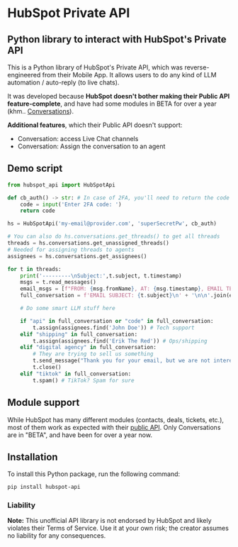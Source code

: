 # HubSpot Private API

## Python library to interact with HubSpot's Private API

This is a Python library of HubSpot's Private API, which was reverse-engineered from their Mobile App. It allows users to do any kind of LLM automation / auto-reply (to live chats).

It was developed because **HubSpot doesn't bother making their Public API feature-complete**, and have had some modules in BETA for over a year (khm.. [Conversations](https://developers.hubspot.com/docs/api/conversations/conversations)).

**Additional features**, which their Public API doesn't support:

- Conversation: access Live Chat channels
- Conversation: Assign the conversation to an agent

## Demo script

```python
from hubspot_api import HubSpotApi

def cb_auth() -> str: # In case of 2FA, you'll need to return the code
    code = input('Enter 2FA code: ')
    return code

hs = HubSpotApi('my-email@provider.com', 'superSecretPw', cb_auth)

# You can also do hs.conversations.get_threads() to get all threads
threads = hs.conversations.get_unassigned_threads()
# Needed for assigning threads to agents
assignees = hs.conversations.get_assignees()

for t in threads:
    print('---------\nSubject:',t.subject, t.timestamp)
    msgs = t.read_messages()
    email_msgs = [f"FROM: {msg.fromName}, AT: {msg.timestamp}, EMAIL TEXT:\n{msg.text}" for msg in msgs]
    full_conversation = f'EMAIL SUBJECT: {t.subject}\n' + '\n\n'.join(email_msgs).lower()

    # Do some smart LLM stuff here

    if "api" in full_conversation or "code" in full_conversation:
        t.assign(assignees.find('John Doe')) # Tech support
    elif "shipping" in full_conversation:
        t.assign(assignees.find('Erik The Red')) # Ops/shipping
    elif "digital agency" in full_conversation:
        # They are trying to sell us something
        t.send_message("Thank you for your email, but we are not interested.")
        t.close()
    elif "tiktok" in full_conversation:
        t.spam() # TikTok? Spam for sure
```

## Module support

While HubSpot has many different modules (contacts, deals, tickets, etc.), most of them work as expected
with their [public API](). Only Conversations are in "BETA", and have been for over a year now.

## Installation

To install this Python package, run the following command:

```bash
pip install hubspot-api
```

### Liability

**Note:** This unofficial API library is not endorsed by HubSpot and likely violates their Terms of Service. Use it at your own risk; the creator assumes no liability for any consequences.